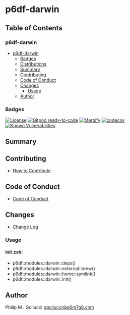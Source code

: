 # p6df-darwin

## Table of Contents


### p6df-darwin
- [p6df-darwin](#p6df-darwin)
  - [Badges](#badges)
  - [Distributions](#distributions)
  - [Summary](#summary)
  - [Contributing](#contributing)
  - [Code of Conduct](#code-of-conduct)
  - [Changes](#changes)
    - [Usage](#usage)
  - [Author](#author)

### Badges

[![License](https://img.shields.io/badge/License-Apache%202.0-yellowgreen.svg)](https://opensource.org/licenses/Apache-2.0)
[![Gitpod ready-to-code](https://img.shields.io/badge/Gitpod-ready--to--code-blue?logo=gitpod)](https://gitpod.io/#https://github.com/p6m7g8/p6df-darwin)
[![Mergify](https://img.shields.io/endpoint.svg?url=https://gh.mergify.io/badges/p6m7g8/p6df-darwin/&style=flat)](https://mergify.io)
[![codecov](https://codecov.io/gh/p6m7g8/p6df-darwin/branch/master/graph/badge.svg?token=14Yj1fZbew)](https://codecov.io/gh/p6m7g8/p6df-darwin)
[![Known Vulnerabilities](https://snyk.io/test/github/p6m7g8/p6df-darwin/badge.svg?targetFile=package.json)](https://snyk.io/test/github/p6m7g8/p6df-darwin?targetFile=package.json)

## Summary

## Contributing

- [How to Contribute](CONTRIBUTING.md)

## Code of Conduct

- [Code of Conduct](CODE_OF_CONDUCT.md)

## Changes

- [Change Log](CHANGELOG.md)

### Usage

#### init.zsh:

- p6df::modules::darwin::deps()
- p6df::modules::darwin::external::brew()
- p6df::modules::darwin::home::symlink()
- p6df::modules::darwin::init()


## Author

Philip M . Gollucci <pgollucci@p6m7g8.com>
